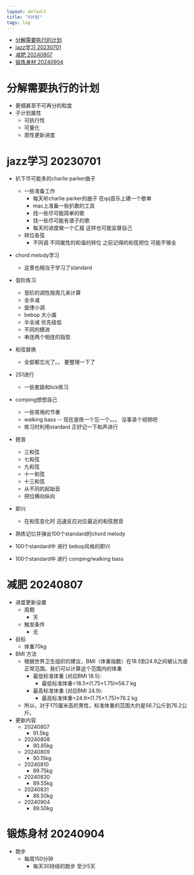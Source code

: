 ```yaml
---
layout: default
title: "X计划"
tags: log
---
```

- [分解需要执行的计划](#分解需要执行的计划)
- [jazz学习 20230701](#jazz学习-20230701)
- [减肥 20240807](#减肥-20240807)
- [锻炼身材 20240904](#锻炼身材-20240904)

# 分解需要执行的计划
- 更细甚至不可再分的粒度
- 子计划属性
  - 可执行性 
  - 可量化
  - 周性更新进度
   
# jazz学习 20230701
- 扒下尽可能多的charlie parker曲子
  - 一些准备工作
    - 每天听charlie parker的曲子 在qq音乐上建一个歌单
    - mac上准备一些扒歌的工具
    - 找一些尽可能简单的歌
    - 找一些尽可能有谱子的歌
    - 每天的进度做一个汇报 这样也可能监督自己
  - 转位各弦
    - 不同调 不同属性的和谐的转位 之前记得的和弦把位 可能不够全 
- chord melody学习
  - 这里也相当于学习了standard
- 音阶练习
  - 音阶的调性按周几来计算
  - 全半减
  - 旋律小调
  - bebop 大小属
  - 半全减 优先级低
  - 不同的模进
  - 串连两个相连的指型
- 和弦替换
  - 全部都忘光了。。 要整理一下了
- 251进行
  - 一些套路和lick练习
- comping想想自己
  - 一些常用的节奏
  - walking bass -- 现在是练一个忘一个。。。 没事录个视频吧
  - 练习时利用stardard 正好记一下和声进行
- 琶音
  - 三和弦
  - 七和弦
  - 九和弦
  - 十一和弦
  - 十三和弦
  - 从不同的起始音
  - 把位横向纵向
- 即兴
  - 在和弦变化时 迅速反应对应最近的和弦琶音
 
- 熟练记忆并弹出100个standard的chord melody
- 100个standard中 进行 bebop风格的即兴 
- 100个standard中 进行 comping/walking bass


# 减肥 20240807
- 进度更新设置
  - 周期
    - 天
  - 触发条件
    - 无
- 目标
  - 体重70kg 
- BMI 方法
  - 根据世界卫生组织的建议，BMI（体重指数）在18.5到24.9之间被认为是正常范围。我们可以计算这个范围内的体重
    - 最低标准体重 (对应BMI 18.5):
      - 最低标准体重=18.5×(1.75×1.75)≈56.7 kg
    - 最高标准体重 (对应BMI 24.9):
      - 最高标准体重=24.9×(1.75×1.75)≈76.2 kg
  - 所以，对于175厘米高的男性，标准体重的范围大约是56.7公斤到76.2公斤。
- 更新内容
  - 20240807
    - 91.5kg
  - 20240808
    - 90.85kg
  - 20240809
    - 90.15kg
  - 20240810
    - 89.75kg
  - 20240830
    - 89.55kg
  - 20240831
    - 88.50kg
  - 20240904
    - 89.50kg

# 锻炼身材 20240904
- 跑步
  - 每周150分钟
    - 每天30持续的跑步 至少5天
